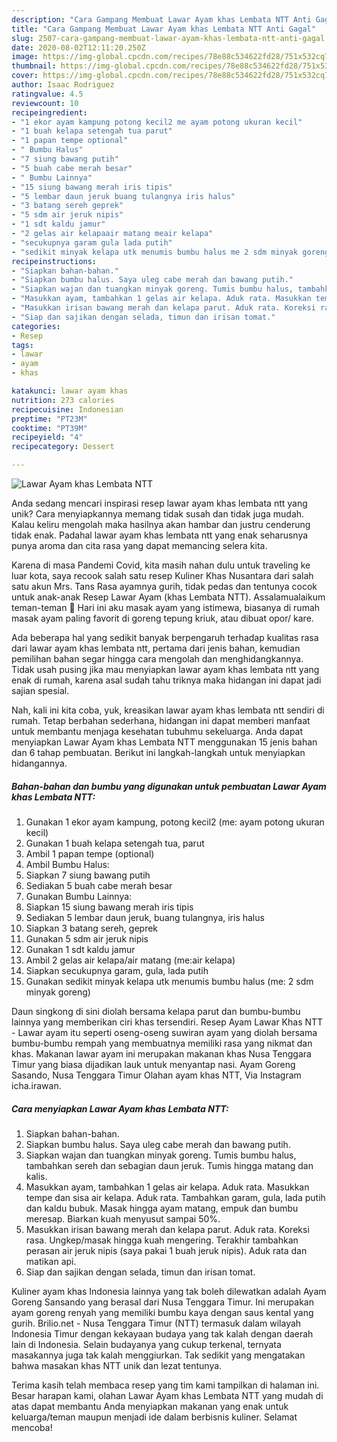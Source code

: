 ```yaml
---
description: "Cara Gampang Membuat Lawar Ayam khas Lembata NTT Anti Gagal"
title: "Cara Gampang Membuat Lawar Ayam khas Lembata NTT Anti Gagal"
slug: 2507-cara-gampang-membuat-lawar-ayam-khas-lembata-ntt-anti-gagal
date: 2020-08-02T12:11:20.250Z
image: https://img-global.cpcdn.com/recipes/78e88c534622fd28/751x532cq70/lawar-ayam-khas-lembata-ntt-foto-resep-utama.jpg
thumbnail: https://img-global.cpcdn.com/recipes/78e88c534622fd28/751x532cq70/lawar-ayam-khas-lembata-ntt-foto-resep-utama.jpg
cover: https://img-global.cpcdn.com/recipes/78e88c534622fd28/751x532cq70/lawar-ayam-khas-lembata-ntt-foto-resep-utama.jpg
author: Isaac Rodriguez
ratingvalue: 4.5
reviewcount: 10
recipeingredient:
- "1 ekor ayam kampung potong kecil2 me ayam potong ukuran kecil"
- "1 buah kelapa setengah tua parut"
- "1 papan tempe optional"
- " Bumbu Halus"
- "7 siung bawang putih"
- "5 buah cabe merah besar"
- " Bumbu Lainnya"
- "15 siung bawang merah iris tipis"
- "5 lembar daun jeruk buang tulangnya iris halus"
- "3 batang sereh geprek"
- "5 sdm air jeruk nipis"
- "1 sdt kaldu jamur"
- "2 gelas air kelapaair matang meair kelapa"
- "secukupnya garam gula lada putih"
- "sedikit minyak kelapa utk menumis bumbu halus me 2 sdm minyak goreng"
recipeinstructions:
- "Siapkan bahan-bahan."
- "Siapkan bumbu halus. Saya uleg cabe merah dan bawang putih."
- "Siapkan wajan dan tuangkan minyak goreng. Tumis bumbu halus, tambahkan sereh dan sebagian daun jeruk. Tumis hingga matang dan kalis."
- "Masukkan ayam, tambahkan 1 gelas air kelapa. Aduk rata. Masukkan tempe dan sisa air kelapa. Aduk rata. Tambahkan garam, gula, lada putih dan kaldu bubuk. Masak hingga ayam matang, empuk dan bumbu meresap. Biarkan kuah menyusut sampai 50%."
- "Masukkan irisan bawang merah dan kelapa parut. Aduk rata. Koreksi rasa. Ungkep/masak hingga kuah mengering. Terakhir tambahkan perasan air jeruk nipis (saya pakai 1 buah jeruk nipis). Aduk rata dan matikan api."
- "Siap dan sajikan dengan selada, timun dan irisan tomat."
categories:
- Resep
tags:
- lawar
- ayam
- khas

katakunci: lawar ayam khas 
nutrition: 273 calories
recipecuisine: Indonesian
preptime: "PT23M"
cooktime: "PT39M"
recipeyield: "4"
recipecategory: Dessert

---
```



![Lawar Ayam khas Lembata NTT](https://img-global.cpcdn.com/recipes/78e88c534622fd28/751x532cq70/lawar-ayam-khas-lembata-ntt-foto-resep-utama.jpg)

Anda sedang mencari inspirasi resep lawar ayam khas lembata ntt yang unik? Cara menyiapkannya memang tidak susah dan tidak juga mudah. Kalau keliru mengolah maka hasilnya akan hambar dan justru cenderung tidak enak. Padahal lawar ayam khas lembata ntt yang enak seharusnya punya aroma dan cita rasa yang dapat memancing selera kita.

Karena di masa Pandemi Covid, kita masih nahan dulu untuk traveling ke luar kota, saya recook salah satu resep Kuliner Khas Nusantara dari salah satu akun Mrs. Tans Rasa ayamnya gurih, tidak pedas dan tentunya cocok untuk anak-anak Resep Lawar Ayam (khas Lembata NTT). Assalamualaikum teman-teman 🥰 Hari ini aku masak ayam yang istimewa, biasanya di rumah masak ayam paling favorit di goreng tepung kriuk, atau dibuat opor/ kare.

Ada beberapa hal yang sedikit banyak berpengaruh terhadap kualitas rasa dari lawar ayam khas lembata ntt, pertama dari jenis bahan, kemudian pemilihan bahan segar hingga cara mengolah dan menghidangkannya. Tidak usah pusing jika mau menyiapkan lawar ayam khas lembata ntt yang enak di rumah, karena asal sudah tahu triknya maka hidangan ini dapat jadi sajian spesial.


Nah, kali ini kita coba, yuk, kreasikan lawar ayam khas lembata ntt sendiri di rumah. Tetap berbahan sederhana, hidangan ini dapat memberi manfaat untuk membantu menjaga kesehatan tubuhmu sekeluarga. Anda dapat menyiapkan Lawar Ayam khas Lembata NTT menggunakan 15 jenis bahan dan 6 tahap pembuatan. Berikut ini langkah-langkah untuk menyiapkan hidangannya.

<!--inarticleads1-->

##### Bahan-bahan dan bumbu yang digunakan untuk pembuatan Lawar Ayam khas Lembata NTT:

1. Gunakan 1 ekor ayam kampung, potong kecil2 (me: ayam potong ukuran kecil)
1. Gunakan 1 buah kelapa setengah tua, parut
1. Ambil 1 papan tempe (optional)
1. Ambil  Bumbu Halus:
1. Siapkan 7 siung bawang putih
1. Sediakan 5 buah cabe merah besar
1. Gunakan  Bumbu Lainnya:
1. Siapkan 15 siung bawang merah iris tipis
1. Sediakan 5 lembar daun jeruk, buang tulangnya, iris halus
1. Siapkan 3 batang sereh, geprek
1. Gunakan 5 sdm air jeruk nipis
1. Gunakan 1 sdt kaldu jamur
1. Ambil 2 gelas air kelapa/air matang (me:air kelapa)
1. Siapkan secukupnya garam, gula, lada putih
1. Gunakan sedikit minyak kelapa utk menumis bumbu halus (me: 2 sdm minyak goreng)


Daun singkong di sini diolah bersama kelapa parut dan bumbu-bumbu lainnya yang memberikan ciri khas tersendiri. Resep Ayam Lawar Khas NTT - Lawar ayam itu seperti oseng-oseng suwiran ayam yang diolah bersama bumbu-bumbu rempah yang membuatnya memiliki rasa yang nikmat dan khas. Makanan lawar ayam ini merupakan makanan khas Nusa Tenggara Timur yang biasa dijadikan lauk untuk menyantap nasi. Ayam Goreng Sasando, Nusa Tenggara Timur Olahan ayam khas NTT, Via Instagram icha.irawan. 

<!--inarticleads2-->

##### Cara menyiapkan Lawar Ayam khas Lembata NTT:

1. Siapkan bahan-bahan.
1. Siapkan bumbu halus. Saya uleg cabe merah dan bawang putih.
1. Siapkan wajan dan tuangkan minyak goreng. Tumis bumbu halus, tambahkan sereh dan sebagian daun jeruk. Tumis hingga matang dan kalis.
1. Masukkan ayam, tambahkan 1 gelas air kelapa. Aduk rata. Masukkan tempe dan sisa air kelapa. Aduk rata. Tambahkan garam, gula, lada putih dan kaldu bubuk. Masak hingga ayam matang, empuk dan bumbu meresap. Biarkan kuah menyusut sampai 50%.
1. Masukkan irisan bawang merah dan kelapa parut. Aduk rata. Koreksi rasa. Ungkep/masak hingga kuah mengering. Terakhir tambahkan perasan air jeruk nipis (saya pakai 1 buah jeruk nipis). Aduk rata dan matikan api.
1. Siap dan sajikan dengan selada, timun dan irisan tomat.


Kuliner ayam khas Indonesia lainnya yang tak boleh dilewatkan adalah Ayam Goreng Sansando yang berasal dari Nusa Tenggara Timur. Ini merupakan ayam goreng renyah yang memiliki bumbu kaya dengan saus kental yang gurih. Brilio.net - Nusa Tenggara Timur (NTT) termasuk dalam wilayah Indonesia Timur dengan kekayaan budaya yang tak kalah dengan daerah lain di Indonesia. Selain budayanya yang cukup terkenal, ternyata masakannya juga tak kalah menggiurkan. Tak sedikit yang mengatakan bahwa masakan khas NTT unik dan lezat tentunya. 

Terima kasih telah membaca resep yang tim kami tampilkan di halaman ini. Besar harapan kami, olahan Lawar Ayam khas Lembata NTT yang mudah di atas dapat membantu Anda menyiapkan makanan yang enak untuk keluarga/teman maupun menjadi ide dalam berbisnis kuliner. Selamat mencoba!
